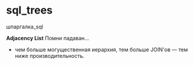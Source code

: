 # sql_trees
шпаргалка_sql

**Adjacency List**
Помни падаван...
- чем больше могущественная иерархия, тем больше JOIN'ов — тем ниже 
производительность.

